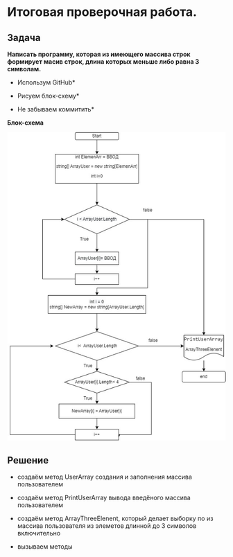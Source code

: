 # Итоговая проверочная работа.

## Задача

**Написать программу, которая из имеющего массива строк формирует масив строк, длина которых меньше либо равна 3 символам.**

* Использум GitHub*

* Рисуем блок-схему*

* Не забываем коммитить*

**Блок-схема**

![картинка](Итог.jpg)

## Решение

- создаём метод UserArray создания и заполнения массива пользователем

- создаём метод PrintUserArray вывода введёного массива пользователем

- создаём метод ArrayThreeElenent, который делает выборку по из массива пользователя из элеметов длинной до 3 символов включительно

- вызываем методы
